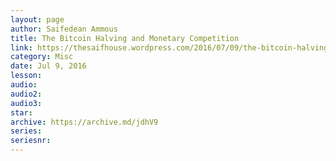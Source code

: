 ```yaml
---
layout: page
author: Saifedean Ammous
title: The Bitcoin Halving and Monetary Competition
link: https://thesaifhouse.wordpress.com/2016/07/09/the-bitcoin-halving-and-monetary-competition/
category: Misc
date: Jul 9, 2016
lesson: 
audio: 
audio2: 
audio3: 
star: 
archive: https://archive.md/jdhV9
series: 
seriesnr: 
---
```

